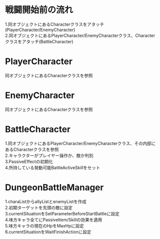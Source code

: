 # 戦闘開始前の流れ

1.同オブジェクトにあるCharacterクラスをアタッチ(PlayerCharacter/EnemyCharacter)  
2.同オブジェクトにあるPlayerCharacter/EnemyCharacterクラス、Characterクラスをアタッチ(BattleCharacter)  

# PlayerCharacter
同オブジェクトにあるCharacterクラスを参照  

# EnemyCharacter
同オブジェクトにあるCharacterクラスを参照  

# BattleCharacter
1.同オブジェクトにあるPlayerCharacter/EnemyCharacterクラス、その内部にあるCharacterクラスを参照  
2.キャラクターがプレイヤー操作か、敵か判別  
3.PassiveEffectの初期化  
4.所持している発動可能BattleActiveSkillをセット  

# DungeonBattleManager
1.charaListからallyListとenemyListを作成  
2.初期ターゲットを先頭の敵に設定  
3.currentSituationをSetParameterBeforeStartBattleに設定  
4.味方キャラ全てにPassiveItem/Skillの効果を適用  
5.味方キャラの現在のHpをMaxHpに設定  
6.currentSituationをWaitFinishActionに設定  